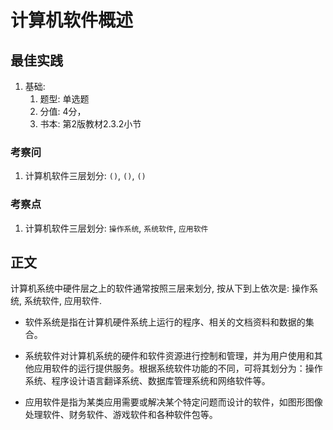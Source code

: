 
# 计算机软件概述

## 最佳实践

1. 基础:
    1. 题型: 单选题
    2. 分值: 4分，
    3. 书本: 第2版教材2.3.2小节

### 考察问

1. 计算机软件三层划分: `()`, `()`, `()`

### 考察点

1. 计算机软件三层划分: `操作系统`, `系统软件`, `应用软件`

## 正文

计算机系统中硬件层之上的软件通常按照三层来划分, 按从下到上依次是: 操作系统, 系统软件, 应用软件.

- 软件系统是指在计算机硬件系统上运行的程序、相关的文档资料和数据的集合。

- 系统软件对计算机系统的硬件和软件资源进行控制和管理，并为用户使用和其他应用软件的运行提供服务。根据系统软件功能的不同，可将其划分为：操作系统、程序设计语言翻译系统、数据库管理系统和网络软件等。

- 应用软件是指为某类应用需要或解决某个特定问题而设计的软件，如图形图像处理软件、财务软件、游戏软件和各种软件包等。
